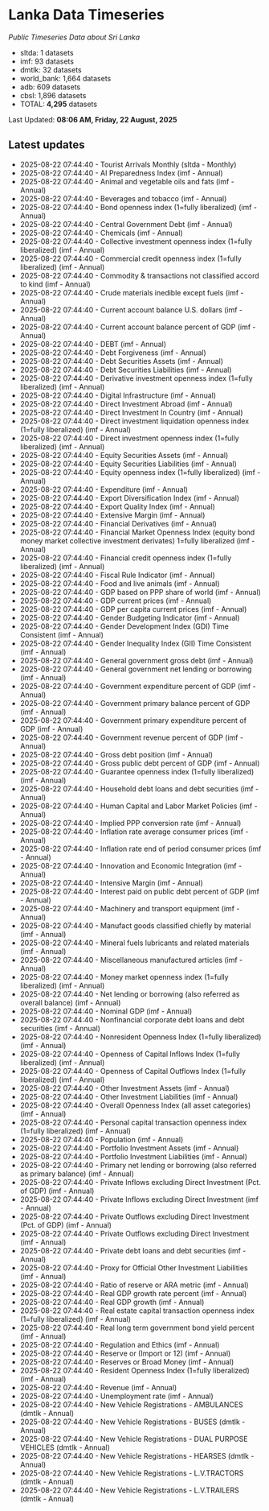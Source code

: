 # Lanka Data Timeseries
*Public Timeseries Data about Sri Lanka*

* sltda: 1 datasets
* imf: 93 datasets
* dmtlk: 32 datasets
* world_bank: 1,664 datasets
* adb: 609 datasets
* cbsl: 1,896 datasets
* TOTAL: **4,295** datasets

Last Updated: **08:06 AM, Friday, 22 August, 2025**

## Latest updates

* 2025-08-22 07:44:40 - Tourist Arrivals Monthly (sltda - Monthly)
* 2025-08-22 07:44:40 - AI Preparedness Index (imf - Annual)
* 2025-08-22 07:44:40 - Animal and vegetable oils and fats (imf - Annual)
* 2025-08-22 07:44:40 - Beverages and tobacco (imf - Annual)
* 2025-08-22 07:44:40 - Bond openness index (1=fully liberalized) (imf - Annual)
* 2025-08-22 07:44:40 - Central Government Debt (imf - Annual)
* 2025-08-22 07:44:40 - Chemicals (imf - Annual)
* 2025-08-22 07:44:40 - Collective investment openness index (1=fully liberalized) (imf - Annual)
* 2025-08-22 07:44:40 - Commercial credit openness index (1=fully liberalized) (imf - Annual)
* 2025-08-22 07:44:40 - Commodity & transactions not classified accord to kind (imf - Annual)
* 2025-08-22 07:44:40 - Crude materials inedible except fuels (imf - Annual)
* 2025-08-22 07:44:40 - Current account balance U.S. dollars (imf - Annual)
* 2025-08-22 07:44:40 - Current account balance percent of GDP (imf - Annual)
* 2025-08-22 07:44:40 - DEBT (imf - Annual)
* 2025-08-22 07:44:40 - Debt Forgiveness (imf - Annual)
* 2025-08-22 07:44:40 - Debt Securities Assets (imf - Annual)
* 2025-08-22 07:44:40 - Debt Securities Liabilities (imf - Annual)
* 2025-08-22 07:44:40 - Derivative investment openness index (1=fully liberalized) (imf - Annual)
* 2025-08-22 07:44:40 - Digital Infrastructure (imf - Annual)
* 2025-08-22 07:44:40 - Direct Investment Abroad (imf - Annual)
* 2025-08-22 07:44:40 - Direct Investment In Country (imf - Annual)
* 2025-08-22 07:44:40 - Direct investment liquidation openness index (1=fully liberalized) (imf - Annual)
* 2025-08-22 07:44:40 - Direct investment openness index (1=fully liberalized) (imf - Annual)
* 2025-08-22 07:44:40 - Equity Securities Assets (imf - Annual)
* 2025-08-22 07:44:40 - Equity Securities Liabilities (imf - Annual)
* 2025-08-22 07:44:40 - Equity openness index (1=fully liberalized) (imf - Annual)
* 2025-08-22 07:44:40 - Expenditure (imf - Annual)
* 2025-08-22 07:44:40 - Export Diversification Index (imf - Annual)
* 2025-08-22 07:44:40 - Export Quality Index (imf - Annual)
* 2025-08-22 07:44:40 - Extensive Margin (imf - Annual)
* 2025-08-22 07:44:40 - Financial Derivatives (imf - Annual)
* 2025-08-22 07:44:40 - Financial Market Openness Index (equity bond money market collective investment derivates) 1=fully liberalized (imf - Annual)
* 2025-08-22 07:44:40 - Financial credit openness index (1=fully liberalized) (imf - Annual)
* 2025-08-22 07:44:40 - Fiscal Rule Indicator (imf - Annual)
* 2025-08-22 07:44:40 - Food and live animals (imf - Annual)
* 2025-08-22 07:44:40 - GDP based on PPP share of world (imf - Annual)
* 2025-08-22 07:44:40 - GDP current prices (imf - Annual)
* 2025-08-22 07:44:40 - GDP per capita current prices (imf - Annual)
* 2025-08-22 07:44:40 - Gender Budgeting Indicator (imf - Annual)
* 2025-08-22 07:44:40 - Gender Development Index (GDI) Time Consistent (imf - Annual)
* 2025-08-22 07:44:40 - Gender Inequality Index (GII) Time Consistent (imf - Annual)
* 2025-08-22 07:44:40 - General government gross debt (imf - Annual)
* 2025-08-22 07:44:40 - General government net lending or borrowing (imf - Annual)
* 2025-08-22 07:44:40 - Government expenditure percent of GDP (imf - Annual)
* 2025-08-22 07:44:40 - Government primary balance percent of GDP (imf - Annual)
* 2025-08-22 07:44:40 - Government primary expenditure percent of GDP (imf - Annual)
* 2025-08-22 07:44:40 - Government revenue percent of GDP (imf - Annual)
* 2025-08-22 07:44:40 - Gross debt position (imf - Annual)
* 2025-08-22 07:44:40 - Gross public debt percent of GDP (imf - Annual)
* 2025-08-22 07:44:40 - Guarantee openness index (1=fully liberalized) (imf - Annual)
* 2025-08-22 07:44:40 - Household debt loans and debt securities (imf - Annual)
* 2025-08-22 07:44:40 - Human Capital and Labor Market Policies (imf - Annual)
* 2025-08-22 07:44:40 - Implied PPP conversion rate (imf - Annual)
* 2025-08-22 07:44:40 - Inflation rate average consumer prices (imf - Annual)
* 2025-08-22 07:44:40 - Inflation rate end of period consumer prices (imf - Annual)
* 2025-08-22 07:44:40 - Innovation and Economic Integration (imf - Annual)
* 2025-08-22 07:44:40 - Intensive Margin (imf - Annual)
* 2025-08-22 07:44:40 - Interest paid on public debt percent of GDP (imf - Annual)
* 2025-08-22 07:44:40 - Machinery and transport equipment (imf - Annual)
* 2025-08-22 07:44:40 - Manufact goods classified chiefly by material (imf - Annual)
* 2025-08-22 07:44:40 - Mineral fuels lubricants and related materials (imf - Annual)
* 2025-08-22 07:44:40 - Miscellaneous manufactured articles (imf - Annual)
* 2025-08-22 07:44:40 - Money market openness index (1=fully liberalized) (imf - Annual)
* 2025-08-22 07:44:40 - Net lending or borrowing (also referred as overall balance) (imf - Annual)
* 2025-08-22 07:44:40 - Nominal GDP (imf - Annual)
* 2025-08-22 07:44:40 - Nonfinancial corporate debt loans and debt securities (imf - Annual)
* 2025-08-22 07:44:40 - Nonresident Openness Index (1=fully liberalized) (imf - Annual)
* 2025-08-22 07:44:40 - Openness of Capital Inflows Index (1=fully liberalized) (imf - Annual)
* 2025-08-22 07:44:40 - Openness of Capital Outflows Index (1=fully liberalized) (imf - Annual)
* 2025-08-22 07:44:40 - Other Investment Assets (imf - Annual)
* 2025-08-22 07:44:40 - Other Investment Liabilities (imf - Annual)
* 2025-08-22 07:44:40 - Overall Openness Index (all asset categories) (imf - Annual)
* 2025-08-22 07:44:40 - Personal capital transaction openness index (1=fully liberalized) (imf - Annual)
* 2025-08-22 07:44:40 - Population (imf - Annual)
* 2025-08-22 07:44:40 - Portfolio Investment Assets (imf - Annual)
* 2025-08-22 07:44:40 - Portfolio Investment Liabilities (imf - Annual)
* 2025-08-22 07:44:40 - Primary net lending or borrowing (also referred as primary balance) (imf - Annual)
* 2025-08-22 07:44:40 - Private Inflows excluding Direct Investment (Pct. of GDP) (imf - Annual)
* 2025-08-22 07:44:40 - Private Inflows excluding Direct Investment (imf - Annual)
* 2025-08-22 07:44:40 - Private Outflows excluding Direct Investment (Pct. of GDP) (imf - Annual)
* 2025-08-22 07:44:40 - Private Outflows excluding Direct Investment (imf - Annual)
* 2025-08-22 07:44:40 - Private debt loans and debt securities (imf - Annual)
* 2025-08-22 07:44:40 - Proxy for Official Other Investment Liabilities (imf - Annual)
* 2025-08-22 07:44:40 - Ratio of reserve or ARA metric (imf - Annual)
* 2025-08-22 07:44:40 - Real GDP growth rate percent (imf - Annual)
* 2025-08-22 07:44:40 - Real GDP growth (imf - Annual)
* 2025-08-22 07:44:40 - Real estate capital transaction openness index (1=fully liberalized) (imf - Annual)
* 2025-08-22 07:44:40 - Real long term government bond yield percent (imf - Annual)
* 2025-08-22 07:44:40 - Regulation and Ethics (imf - Annual)
* 2025-08-22 07:44:40 - Reserve or (Import or 12) (imf - Annual)
* 2025-08-22 07:44:40 - Reserves or Broad Money (imf - Annual)
* 2025-08-22 07:44:40 - Resident Openness Index (1=fully liberalized) (imf - Annual)
* 2025-08-22 07:44:40 - Revenue (imf - Annual)
* 2025-08-22 07:44:40 - Unemployment rate (imf - Annual)
* 2025-08-22 07:44:40 - New Vehicle Registrations - AMBULANCES (dmtlk - Annual)
* 2025-08-22 07:44:40 - New Vehicle Registrations - BUSES (dmtlk - Annual)
* 2025-08-22 07:44:40 - New Vehicle Registrations - DUAL PURPOSE VEHICLES (dmtlk - Annual)
* 2025-08-22 07:44:40 - New Vehicle Registrations - HEARSES (dmtlk - Annual)
* 2025-08-22 07:44:40 - New Vehicle Registrations - L.V.TRACTORS (dmtlk - Annual)
* 2025-08-22 07:44:40 - New Vehicle Registrations - L.V.TRAILERS (dmtlk - Annual)